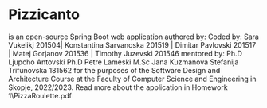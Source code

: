 # Pizzicanto 
 is an open-source Spring Boot web application authored by:
Coded by: Sara Vukelikj 201504|
 Konstantina Sarvanoska 201519 |
 Dimitar Pavlovski 201517 |
 Matej Gorjanov 201536 |
 Timothy Juzevski 201546
mentored by:
Ph.D Ljupcho Antovski
Ph.D Petre Lameski
M.Sc Jana Kuzmanova
Stefanija Trifunovska 181562
for the purposes of the Software Design and Architecture Course at the Faculty of Computer Science and Engineering in Skopje, 2022/2023.
 Read more about the application in Homework 1\PizzaRoulette.pdf
